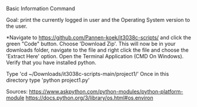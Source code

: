 Basic Information Command

Goal: print the currently logged in user and the Operating System version to the user.

*Navigate to https://github.com/Pannen-koek/it3038c-scripts/ and click the green "Code" button. Choose 'Download Zip'. This will now be in your downloads folder, navigate to the file and right click the file and choose the 'Extract Here' option. Open the Terminal Application (CMD On Windows). Verify that you have installed python.

Type 'cd ~/Downloads/it3038c-scripts-main/project1/'
Once in this directory type 'python project1.py'

Sources:
https://www.askpython.com/python-modules/python-platform-module
https://docs.python.org/3/library/os.html#os.environ
